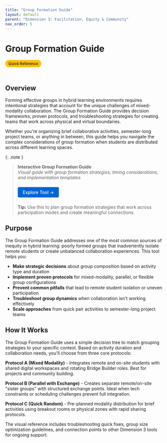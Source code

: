 ```yaml
---
title: "Group Formation Guide"
layout: default
parent: "Dimension 3: Facilitation, Equity & Community"
nav_order: 5
---
```


# Group Formation Guide

<span style="background: #ffc107; color: #1a202c; padding: 4px 10px; border-radius: 16px; font-size: 12px; font-weight: 500; white-space: nowrap; display: inline-block; margin-bottom: 24px;">Quick Reference</span>

## Overview
Forming effective groups in hybrid learning environments requires intentional strategies that account for the unique challenges of mixed-modality collaboration. The Group Formation Guide provides decision frameworks, proven protocols, and troubleshooting strategies for creating teams that work across physical and virtual boundaries.

Whether you're organizing brief collaborative activities, semester-long project teams, or anything in between, this guide helps you navigate the complex considerations of group formation when students are distributed across different learning spaces.

{: .note }
> **Interactive Group Formation Guide**  
> *Visual guide with group formation strategies, timing considerations, and implementation templates*
>
> <a href="{{ '/assets/tools/hybrid-learning-group-formation-guide-visual.html' | relative_url }}" style="display: inline-block; background: #0366d6; color: white; padding: 8px 16px; text-decoration: none; border-radius: 4px; font-weight: 500; margin: 8px 0; font-size: 14px;">
> Explore Tool →
> </a>
>
> **Tip:** Use this to plan group formation strategies that work across participation modes and create meaningful connections.

## Purpose
The Group Formation Guide addresses one of the most common sources of inequity in hybrid learning: poorly formed groups that inadvertently isolate remote students or create unbalanced collaboration experiences. This tool helps you:

- **Make strategic decisions** about group composition based on activity type and duration
- **Implement proven protocols** for mixed-modality, parallel, or flexible group configurations  
- **Prevent common pitfalls** that lead to remote student isolation or uneven participation
- **Troubleshoot group dynamics** when collaboration isn't working effectively
- **Scale approaches** from quick pair activities to semester-long project teams

## How It Works

The Group Formation Guide uses a simple decision tree to match grouping strategies to your specific context. Based on activity duration and collaboration needs, you'll choose from three core protocols:

**Protocol A (Mixed Modality)** - Integrates remote and on-site students with shared digital workspaces and rotating Bridge Builder roles. Best for projects and community building.

**Protocol B (Parallel with Exchange)** - Creates separate remote/on-site "sister groups" with structured exchange points. Ideal when tech constraints or scheduling challenges prevent full integration.

**Protocol C (Quick Random)** - Pre-planned modality distribution for brief activities using breakout rooms or physical zones with rapid sharing protocols.

The visual reference includes troubleshooting quick fixes, group size optimization guidelines, and connection points to other Dimension 3 tools for ongoing support.

